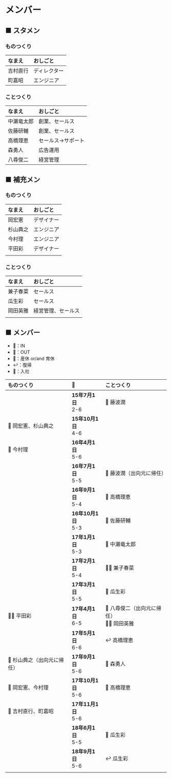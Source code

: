 # メンバー
## ■ スタメン
### ものつくり
|なまえ|おしごと|
|:--|:--|
|吉村直行|ディレクター|
|町嘉昭|エンジニア|

### ことつくり
|なまえ|おしごと|
|:--|:--|
|中瀨竜太郎|創業、セールス|
|佐藤研輔|創業、セールス|
|高橋理恵|セールス→サポート|
|森勇人|広告運用|
|八尋俊二|経営管理|

## ■ 補充メン
### ものつくり
|なまえ|おしごと|
|:--|:--|
|岡宏憲|デザイナー|
|杉山典之|エンジニア|
|今村理|エンジニア|
|平田彩|デザイナー|
| | | |

### ことつくり
|なまえ|おしごと|
|:--|:--|
|兼子春菜|セールス|
|瓜生彩|セールス|
|岡田英雅|経営管理、セールス|
| | | |

## ■ メンバー
- 💙：IN
- 🔻：OUT
- 👶：産休 or/and 育休
- ↩️：復帰
- 🏢：入社


|ものつくり|📆|ことつくり|
|:--|:--|:--|
| |**15年7月1日**<br>2-6|💙 藤波潤|
|💙 岡宏憲、杉山典之|**15年10月1日**<br>4-6| |
|💙 今村理|**16年4月1日**<br>5-6| |
| |**16年7月1日**<br>5-5|🔻 藤波潤（出向元に帰任）|
| |**16年9月1日**<br>5-4|👶 高橋理恵|
| |**16年10月1日**<br>5-3|🔻 佐藤研輔|
| |**17年1月1日**<br>5-3|🏢 中瀨竜太郎|
| |**17年2月1日**<br>5-4|💙🏢 兼子春菜|
| |**17年3月1日**<br>5-5|💙 瓜生彩|
|💙🏢 平田彩|**17年4月1日**<br>6-5|🔻 八尋俊二（出向元に帰任）<br>💙🏢 岡田英雅|
| |**17年5月1日**<br>6-6|↩️ 高橋理恵|
|🔻 杉山典之（出向元に帰任）|**17年9月1日**<br>5-6|🏢 森勇人|
|🏢 岡宏憲、今村理|**17年10月1日**<br>5-6|🏢 高橋理恵|
|🏢 吉村直行、町嘉昭|**17年11月1日**<br>5-6| |
| |**18年6月1日**<br>5-5|👶 瓜生彩|
| |**18年9月1日**<br>5-6|↩️ 瓜生彩|
| | | | |
